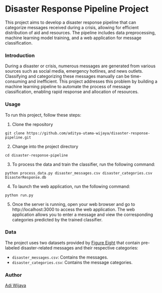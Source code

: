 # Disaster Response Pipeline Project

This project aims to develop a disaster response pipeline that can categorize messages received during a crisis, allowing for efficient distribution of aid and resources. The pipeline includes data preprocessing, machine learning model training, and a web application for message classification.

### Introduction

During a disaster or crisis, numerous messages are generated from various sources such as social media, emergency hotlines, and news outlets. Classifying and categorizing these messages manually can be time-consuming and inefficient. This project addresses this problem by building a machine learning pipeline to automate the process of message classification, enabling rapid response and allocation of resources.

### Usage

To run this project, follow these steps:
1. Clone the repository

  `git clone https://github.com/aditya-utama-wijaya/disaster-response-pipeline.git`

2. Change into the project directory

  `cd disaster-response-pipeline`

3. To process the data and train the classifier, run the following command:

  `python process_data.py disaster_messages.csv disaster_categories.csv DisasterResponse.db`

4. To launch the web application, run the following command:

  `python run.py`

5. Once the server is running, open your web browser and go to http://localhost:3000 to access the web application. The web application allows you to enter a message and view the corresponding categories predicted by the trained classifier.

### Data

The project uses two datasets provided by [Figure Eight](https://www.figure-eight.com) that contain pre-labeled disaster-related messages and their respective categories:
- `disaster_messages.csv`: Contains the messages.
- `disaster_categories.csv`: Contains the message categories.

### Author
[Adi Wijaya](https://www.linkedin.com/in/aditya-utama-wijaya/)
